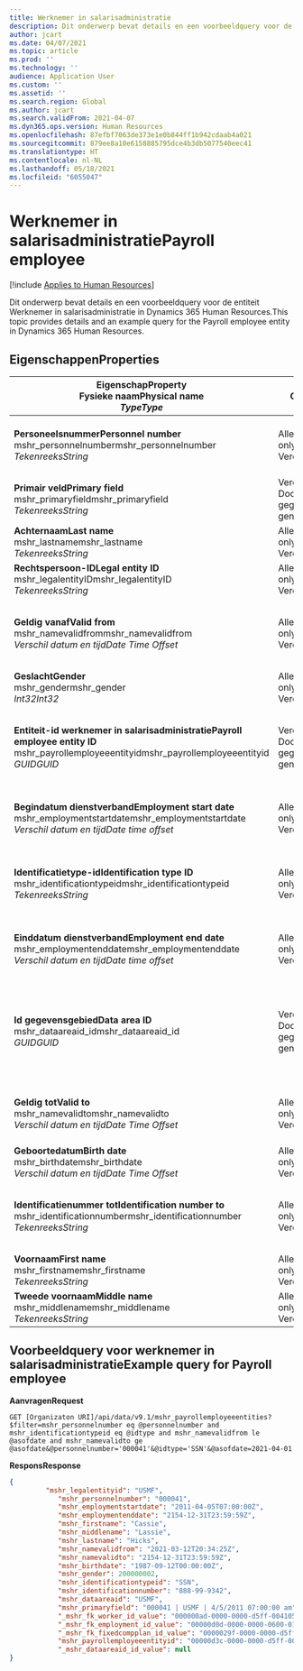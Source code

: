 ```yaml
---
title: Werknemer in salarisadministratie
description: Dit onderwerp bevat details en een voorbeeldquery voor de entiteit Werknemer in salarisadministratie in Dynamics 365 Human Resources.
author: jcart
ms.date: 04/07/2021
ms.topic: article
ms.prod: ''
ms.technology: ''
audience: Application User
ms.custom: ''
ms.assetid: ''
ms.search.region: Global
ms.author: jcart
ms.search.validFrom: 2021-04-07
ms.dyn365.ops.version: Human Resources
ms.openlocfilehash: 87efbf7063de373e1e0b844ff1b942cdaab4a021
ms.sourcegitcommit: 879ee8a10e6158885795dce4b3db5077540eec41
ms.translationtype: HT
ms.contentlocale: nl-NL
ms.lasthandoff: 05/18/2021
ms.locfileid: "6055047"
---
```

# <a name="payroll-employee"></a><span data-ttu-id="da33b-103">Werknemer in salarisadministratie</span><span class="sxs-lookup"><span data-stu-id="da33b-103">Payroll employee</span></span>

[!include [Applies to Human Resources](../includes/applies-to-hr.md)]

<span data-ttu-id="da33b-104">Dit onderwerp bevat details en een voorbeeldquery voor de entiteit Werknemer in salarisadministratie in Dynamics 365 Human Resources.</span><span class="sxs-lookup"><span data-stu-id="da33b-104">This topic provides details and an example query for the Payroll employee entity in Dynamics 365 Human Resources.</span></span>

## <a name="properties"></a><span data-ttu-id="da33b-105">Eigenschappen</span><span class="sxs-lookup"><span data-stu-id="da33b-105">Properties</span></span>

| <span data-ttu-id="da33b-106">Eigenschap</span><span class="sxs-lookup"><span data-stu-id="da33b-106">Property</span></span><br><span data-ttu-id="da33b-107">**Fysieke naam**</span><span class="sxs-lookup"><span data-stu-id="da33b-107">**Physical name**</span></span><br><span data-ttu-id="da33b-108">**_Type_**</span><span class="sxs-lookup"><span data-stu-id="da33b-108">**_Type_**</span></span> | <span data-ttu-id="da33b-109">Gebruiken</span><span class="sxs-lookup"><span data-stu-id="da33b-109">Use</span></span> | <span data-ttu-id="da33b-110">Beschrijving</span><span class="sxs-lookup"><span data-stu-id="da33b-110">Description</span></span> |
| --- | --- | --- |
| <span data-ttu-id="da33b-111">**Personeelsnummer**</span><span class="sxs-lookup"><span data-stu-id="da33b-111">**Personnel number**</span></span><br><span data-ttu-id="da33b-112">mshr_personnelnumber</span><span class="sxs-lookup"><span data-stu-id="da33b-112">mshr_personnelnumber</span></span><br><span data-ttu-id="da33b-113">*Tekenreeks*</span><span class="sxs-lookup"><span data-stu-id="da33b-113">*String*</span></span> | <span data-ttu-id="da33b-114">Alleen-lezen</span><span class="sxs-lookup"><span data-stu-id="da33b-114">Read-only</span></span><br><span data-ttu-id="da33b-115">Vereist</span><span class="sxs-lookup"><span data-stu-id="da33b-115">Required</span></span> | <span data-ttu-id="da33b-116">Het unieke personeelsnummer van de werknemer.</span><span class="sxs-lookup"><span data-stu-id="da33b-116">The employee's unique personnel number.</span></span> |
| <span data-ttu-id="da33b-117">**Primair veld**</span><span class="sxs-lookup"><span data-stu-id="da33b-117">**Primary field**</span></span><br><span data-ttu-id="da33b-118">mshr_primaryfield</span><span class="sxs-lookup"><span data-stu-id="da33b-118">mshr_primaryfield</span></span><br><span data-ttu-id="da33b-119">*Tekenreeks*</span><span class="sxs-lookup"><span data-stu-id="da33b-119">*String*</span></span> | <span data-ttu-id="da33b-120">Vereist</span><span class="sxs-lookup"><span data-stu-id="da33b-120">Required</span></span><br><span data-ttu-id="da33b-121">Door systeem gegenereerd</span><span class="sxs-lookup"><span data-stu-id="da33b-121">System generated</span></span> |  |
| <span data-ttu-id="da33b-122">**Achternaam**</span><span class="sxs-lookup"><span data-stu-id="da33b-122">**Last name**</span></span><br><span data-ttu-id="da33b-123">mshr_lastname</span><span class="sxs-lookup"><span data-stu-id="da33b-123">mshr_lastname</span></span><br><span data-ttu-id="da33b-124">*Tekenreeks*</span><span class="sxs-lookup"><span data-stu-id="da33b-124">*String*</span></span> | <span data-ttu-id="da33b-125">Alleen lezen</span><span class="sxs-lookup"><span data-stu-id="da33b-125">Read only</span></span><br><span data-ttu-id="da33b-126">Vereist</span><span class="sxs-lookup"><span data-stu-id="da33b-126">Required</span></span> | <span data-ttu-id="da33b-127">Achternaam werknemer.</span><span class="sxs-lookup"><span data-stu-id="da33b-127">Employee last name.</span></span> |
| <span data-ttu-id="da33b-128">**Rechtspersoon-ID**</span><span class="sxs-lookup"><span data-stu-id="da33b-128">**Legal entity ID**</span></span><br><span data-ttu-id="da33b-129">mshr_legalentityID</span><span class="sxs-lookup"><span data-stu-id="da33b-129">mshr_legalentityID</span></span><br><span data-ttu-id="da33b-130">*Tekenreeks*</span><span class="sxs-lookup"><span data-stu-id="da33b-130">*String*</span></span> | <span data-ttu-id="da33b-131">Alleen-lezen</span><span class="sxs-lookup"><span data-stu-id="da33b-131">Read-only</span></span><br><span data-ttu-id="da33b-132">Vereist</span><span class="sxs-lookup"><span data-stu-id="da33b-132">Required</span></span> | <span data-ttu-id="da33b-133">Geeft de rechtspersoon (bedrijf) op.</span><span class="sxs-lookup"><span data-stu-id="da33b-133">Specifies the legal entity (company).</span></span> |
| <span data-ttu-id="da33b-134">**Geldig vanaf**</span><span class="sxs-lookup"><span data-stu-id="da33b-134">**Valid from**</span></span><br><span data-ttu-id="da33b-135">mshr_namevalidfrom</span><span class="sxs-lookup"><span data-stu-id="da33b-135">mshr_namevalidfrom</span></span><br><span data-ttu-id="da33b-136">*Verschil datum en tijd*</span><span class="sxs-lookup"><span data-stu-id="da33b-136">*Date Time Offset*</span></span> | <span data-ttu-id="da33b-137">Alleen-lezen</span><span class="sxs-lookup"><span data-stu-id="da33b-137">Read-only</span></span> <br><span data-ttu-id="da33b-138">Vereist</span><span class="sxs-lookup"><span data-stu-id="da33b-138">Required</span></span> | <span data-ttu-id="da33b-139">De datum vanaf wanneer de gegevens van de werknemer geldig zijn.</span><span class="sxs-lookup"><span data-stu-id="da33b-139">Date the employee information is valid from.</span></span>  |
| <span data-ttu-id="da33b-140">**Geslacht**</span><span class="sxs-lookup"><span data-stu-id="da33b-140">**Gender**</span></span><br><span data-ttu-id="da33b-141">mshr_gender</span><span class="sxs-lookup"><span data-stu-id="da33b-141">mshr_gender</span></span><br><span data-ttu-id="da33b-142">*Int32*</span><span class="sxs-lookup"><span data-stu-id="da33b-142">*Int32*</span></span> | <span data-ttu-id="da33b-143">Alleen-lezen</span><span class="sxs-lookup"><span data-stu-id="da33b-143">Read-only</span></span><br><span data-ttu-id="da33b-144">Vereist</span><span class="sxs-lookup"><span data-stu-id="da33b-144">Required</span></span> | <span data-ttu-id="da33b-145">Gender van de werknemer.</span><span class="sxs-lookup"><span data-stu-id="da33b-145">The employee's gender.</span></span> |
| <span data-ttu-id="da33b-146">**Entiteit-id werknemer in salarisadministratie**</span><span class="sxs-lookup"><span data-stu-id="da33b-146">**Payroll employee entity ID**</span></span><br><span data-ttu-id="da33b-147">mshr_payrollemployeeentityid</span><span class="sxs-lookup"><span data-stu-id="da33b-147">mshr_payrollemployeeentityid</span></span><br><span data-ttu-id="da33b-148">*GUID*</span><span class="sxs-lookup"><span data-stu-id="da33b-148">*GUID*</span></span> | <span data-ttu-id="da33b-149">Vereist</span><span class="sxs-lookup"><span data-stu-id="da33b-149">Required</span></span><br><span data-ttu-id="da33b-150">Door systeem gegenereerd</span><span class="sxs-lookup"><span data-stu-id="da33b-150">System generated</span></span> | <span data-ttu-id="da33b-151">Een door het systeem gegenereerde GUID-waarde als unieke id van de werknemer.</span><span class="sxs-lookup"><span data-stu-id="da33b-151">A system-generated GUID value to uniquely identify the employee.</span></span> |
| <span data-ttu-id="da33b-152">**Begindatum dienstverband**</span><span class="sxs-lookup"><span data-stu-id="da33b-152">**Employment start date**</span></span><br><span data-ttu-id="da33b-153">mshr_employmentstartdate</span><span class="sxs-lookup"><span data-stu-id="da33b-153">mshr_employmentstartdate</span></span><br><span data-ttu-id="da33b-154">*Verschil datum en tijd*</span><span class="sxs-lookup"><span data-stu-id="da33b-154">*Date time offset*</span></span> | <span data-ttu-id="da33b-155">Alleen-lezen</span><span class="sxs-lookup"><span data-stu-id="da33b-155">Read-only</span></span><br><span data-ttu-id="da33b-156">Vereist</span><span class="sxs-lookup"><span data-stu-id="da33b-156">Required</span></span> | <span data-ttu-id="da33b-157">De begindatum van het dienstverband van de werknemer.</span><span class="sxs-lookup"><span data-stu-id="da33b-157">The start date of the employee's employment.</span></span> |
| <span data-ttu-id="da33b-158">**Identificatietype-id**</span><span class="sxs-lookup"><span data-stu-id="da33b-158">**Identification type ID**</span></span><br><span data-ttu-id="da33b-159">mshr_identificationtypeid</span><span class="sxs-lookup"><span data-stu-id="da33b-159">mshr_identificationtypeid</span></span><br><span data-ttu-id="da33b-160">*Tekenreeks*</span><span class="sxs-lookup"><span data-stu-id="da33b-160">*String*</span></span> |<span data-ttu-id="da33b-161">Alleen-lezen</span><span class="sxs-lookup"><span data-stu-id="da33b-161">Read-only</span></span><br><span data-ttu-id="da33b-162">Vereist</span><span class="sxs-lookup"><span data-stu-id="da33b-162">Required</span></span> | <span data-ttu-id="da33b-163">Het identificatietype dat voor de werknemer is gedefinieerd.</span><span class="sxs-lookup"><span data-stu-id="da33b-163">The identification type defined for the employee.</span></span> |
| <span data-ttu-id="da33b-164">**Einddatum dienstverband**</span><span class="sxs-lookup"><span data-stu-id="da33b-164">**Employment end date**</span></span><br><span data-ttu-id="da33b-165">mshr_employmentenddate</span><span class="sxs-lookup"><span data-stu-id="da33b-165">mshr_employmentenddate</span></span><br><span data-ttu-id="da33b-166">*Verschil datum en tijd*</span><span class="sxs-lookup"><span data-stu-id="da33b-166">*Date time offset*</span></span> | <span data-ttu-id="da33b-167">Alleen-lezen</span><span class="sxs-lookup"><span data-stu-id="da33b-167">Read-only</span></span><br><span data-ttu-id="da33b-168">Vereist</span><span class="sxs-lookup"><span data-stu-id="da33b-168">Required</span></span> |<span data-ttu-id="da33b-169">De einddatum van het dienstverband van de werknemer.</span><span class="sxs-lookup"><span data-stu-id="da33b-169">The end of the employee's employment.</span></span>  |
| <span data-ttu-id="da33b-170">**Id gegevensgebied**</span><span class="sxs-lookup"><span data-stu-id="da33b-170">**Data area ID**</span></span><br><span data-ttu-id="da33b-171">mshr_dataareaid_id</span><span class="sxs-lookup"><span data-stu-id="da33b-171">mshr_dataareaid_id</span></span><br><span data-ttu-id="da33b-172">*GUID*</span><span class="sxs-lookup"><span data-stu-id="da33b-172">*GUID*</span></span> | <span data-ttu-id="da33b-173">Vereist</span><span class="sxs-lookup"><span data-stu-id="da33b-173">Required</span></span> <br><span data-ttu-id="da33b-174">Door systeem gegenereerd</span><span class="sxs-lookup"><span data-stu-id="da33b-174">System generated</span></span> | <span data-ttu-id="da33b-175">Door het systeem gegenereerde GUID-waarde die de rechtspersoon (het bedrijf) identificeert.</span><span class="sxs-lookup"><span data-stu-id="da33b-175">System-generated GUID value identifying the legal entity (company).</span></span> |
| <span data-ttu-id="da33b-176">**Geldig tot**</span><span class="sxs-lookup"><span data-stu-id="da33b-176">**Valid to**</span></span><br><span data-ttu-id="da33b-177">mshr_namevalidto</span><span class="sxs-lookup"><span data-stu-id="da33b-177">mshr_namevalidto</span></span><br><span data-ttu-id="da33b-178">*Verschil datum en tijd*</span><span class="sxs-lookup"><span data-stu-id="da33b-178">*Date Time Offset*</span></span> |  <span data-ttu-id="da33b-179">Alleen-lezen</span><span class="sxs-lookup"><span data-stu-id="da33b-179">Read-only</span></span><br><span data-ttu-id="da33b-180">Vereist</span><span class="sxs-lookup"><span data-stu-id="da33b-180">Required</span></span> | <span data-ttu-id="da33b-181">De datum tot wanneer de gegevens van de werknemer geldig zijn.</span><span class="sxs-lookup"><span data-stu-id="da33b-181">Date the employee information is valid to.</span></span> |
| <span data-ttu-id="da33b-182">**Geboortedatum**</span><span class="sxs-lookup"><span data-stu-id="da33b-182">**Birth date**</span></span><br><span data-ttu-id="da33b-183">mshr_birthdate</span><span class="sxs-lookup"><span data-stu-id="da33b-183">mshr_birthdate</span></span><br><span data-ttu-id="da33b-184">*Verschil datum en tijd*</span><span class="sxs-lookup"><span data-stu-id="da33b-184">*Date Time Offset*</span></span> | <span data-ttu-id="da33b-185">Alleen-lezen</span><span class="sxs-lookup"><span data-stu-id="da33b-185">Read-only</span></span> <br><span data-ttu-id="da33b-186">Vereist</span><span class="sxs-lookup"><span data-stu-id="da33b-186">Required</span></span> | <span data-ttu-id="da33b-187">De geboortedatum van de werknemer.</span><span class="sxs-lookup"><span data-stu-id="da33b-187">The employee's birth date</span></span> |
| <span data-ttu-id="da33b-188">**Identificatienummer tot**</span><span class="sxs-lookup"><span data-stu-id="da33b-188">**Identification number to**</span></span><br><span data-ttu-id="da33b-189">mshr_identificationnumber</span><span class="sxs-lookup"><span data-stu-id="da33b-189">mshr_identificationnumber</span></span><br><span data-ttu-id="da33b-190">*Tekenreeks*</span><span class="sxs-lookup"><span data-stu-id="da33b-190">*String*</span></span> | <span data-ttu-id="da33b-191">Alleen-lezen</span><span class="sxs-lookup"><span data-stu-id="da33b-191">Read-only</span></span> <br><span data-ttu-id="da33b-192">Vereist</span><span class="sxs-lookup"><span data-stu-id="da33b-192">Required</span></span> |<span data-ttu-id="da33b-193">Het identificatienummer dat voor de werknemer is gedefinieerd.</span><span class="sxs-lookup"><span data-stu-id="da33b-193">The identification number defined for the employee.</span></span>  |
| <span data-ttu-id="da33b-194">**Voornaam**</span><span class="sxs-lookup"><span data-stu-id="da33b-194">**First name**</span></span><br><span data-ttu-id="da33b-195">mshr_firstname</span><span class="sxs-lookup"><span data-stu-id="da33b-195">mshr_firstname</span></span><br><span data-ttu-id="da33b-196">*Tekenreeks*</span><span class="sxs-lookup"><span data-stu-id="da33b-196">*String*</span></span> | <span data-ttu-id="da33b-197">Alleen-lezen</span><span class="sxs-lookup"><span data-stu-id="da33b-197">Read-only</span></span><br><span data-ttu-id="da33b-198">Vereist</span><span class="sxs-lookup"><span data-stu-id="da33b-198">Required</span></span> | <span data-ttu-id="da33b-199">Voornaam werknemer.</span><span class="sxs-lookup"><span data-stu-id="da33b-199">Employee first name.</span></span> |
| <span data-ttu-id="da33b-200">**Tweede voornaam**</span><span class="sxs-lookup"><span data-stu-id="da33b-200">**Middle name**</span></span><br><span data-ttu-id="da33b-201">mshr_middlename</span><span class="sxs-lookup"><span data-stu-id="da33b-201">mshr_middlename</span></span><br><span data-ttu-id="da33b-202">*Tekenreeks*</span><span class="sxs-lookup"><span data-stu-id="da33b-202">*String*</span></span> | <span data-ttu-id="da33b-203">Alleen-lezen</span><span class="sxs-lookup"><span data-stu-id="da33b-203">Read-only</span></span><br><span data-ttu-id="da33b-204">Vereist</span><span class="sxs-lookup"><span data-stu-id="da33b-204">Required</span></span> |<span data-ttu-id="da33b-205">Tweede voornaam werknemer.</span><span class="sxs-lookup"><span data-stu-id="da33b-205">Employee middle name.</span></span>  |

## <a name="example-query-for-payroll-employee"></a><span data-ttu-id="da33b-206">Voorbeeldquery voor werknemer in salarisadministratie</span><span class="sxs-lookup"><span data-stu-id="da33b-206">Example query for Payroll employee</span></span>

<span data-ttu-id="da33b-207">**Aanvragen**</span><span class="sxs-lookup"><span data-stu-id="da33b-207">**Request**</span></span>

```http
GET [Organizaton URI]/api/data/v9.1/mshr_payrollemployeeentities?$filter=mshr_personnelnumber eq @personnelnumber and mshr_identificationtypeid eq @idtype and mshr_namevalidfrom le @asofdate and mshr_namevalidto ge @asofdate&@personnelnumber='000041'&@idtype='SSN'&@asofdate=2021-04-01
```

<span data-ttu-id="da33b-208">**Respons**</span><span class="sxs-lookup"><span data-stu-id="da33b-208">**Response**</span></span>

```json
{
         "mshr_legalentityid": "USMF",
            "mshr_personnelnumber": "000041",
            "mshr_employmentstartdate": "2011-04-05T07:00:00Z",
            "mshr_employmentenddate": "2154-12-31T23:59:59Z",
            "mshr_firstname": "Cassie",
            "mshr_middlename": "Lassie",
            "mshr_lastname": "Hicks",
            "mshr_namevalidfrom": "2021-03-12T20:34:25Z",
            "mshr_namevalidto": "2154-12-31T23:59:59Z",
            "mshr_birthdate": "1987-09-12T00:00:00Z",
            "mshr_gender": 200000002,
            "mshr_identificationtypeid": "SSN",
            "mshr_identificationnumber": "888-99-9342",
            "mshr_dataareaid": "USMF",
            "mshr_primaryfield": "000041 | USMF | 4/5/2011 07:00:00 am",
            "_mshr_fk_worker_id_value": "000000ad-0000-0000-d5ff-004105000000",
            "_mshr_fk_employment_id_value": "00000d0d-0000-0000-0600-014105000000",
            "_mshr_fk_fixedcompplan_id_value": "0000029f-0000-0000-d5ff-004105000000",
            "mshr_payrollemployeeentityid": "00000d3c-0000-0000-d5ff-004105000000",
            "_mshr_dataareaid_id_value": null
}
```

